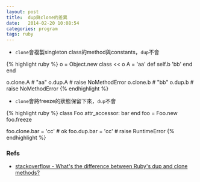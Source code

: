 ```yaml
---
layout: post
title:  dup與clone的差異
date:   2014-02-20 10:08:54
categories: program
tags: ruby
---
```


* `clone`會複製singleton class的method與constants，`dup`不會

{% highlight ruby %}
o = Object.new
class << o
  A = 'aa'
  def self.b
    'bb'
  end
end

o.clone.A # "aa"
o.dup.A # raise NoMethodError
o.clone.b # "bb"
o.dup.b # raise NoMethodError
{% endhighlight %}

* `clone`會將freeze的狀態保留下來，`dup`不會

{% highlight ruby %}
class Foo
  attr_accessor: bar
end
foo = Foo.new
foo.freeze

foo.clone.bar = 'cc' # ok
foo.dup.bar = 'cc' # raise RuntimeError
{% endhighlight %}

### Refs

* [stackoverflow - What's the difference between Ruby's dup and clone methods?][ref]

[ref]: http://stackoverflow.com/questions/10183370/whats-the-difference-between-rubys-dup-and-clone-methods

